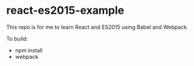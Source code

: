 # react-es2015-example
This repo is for me to learn React and ES2015 using Babel and Webpack.

To build:

* npm install
* webpack
